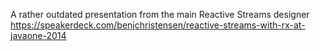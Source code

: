 A rather outdated presentation from the main Reactive Streams designer
https://speakerdeck.com/benjchristensen/reactive-streams-with-rx-at-javaone-2014